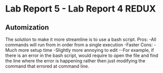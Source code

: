 # Lab Report 5 - Lab Report 4 REDUX
## Automization
The solution to make it more streamline is to use a bash script.
Pros:
-All commands will run from in order from a single execution
-Faster
Cons:
-Much more setup time
-Slightly more annoying to edit
 --For example, if there is an error in the bash script, would require to open the file and find the line where the error is happening rather then just modifying the command that errored at command line.
